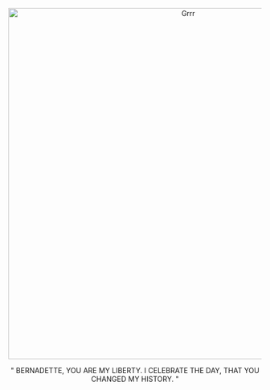 
<p align="center">
<img width="700" src="https://i.pinimg.com/736x/71/38/f4/7138f4acc2c51ca2de540fc2a0a2b8de.jpg" alt="Grrr">
</p>


<p align="center">
" BERNADETTE, YOU ARE MY LIBERTY. I CELEBRATE THE DAY, THAT YOU CHANGED MY HISTORY. "

